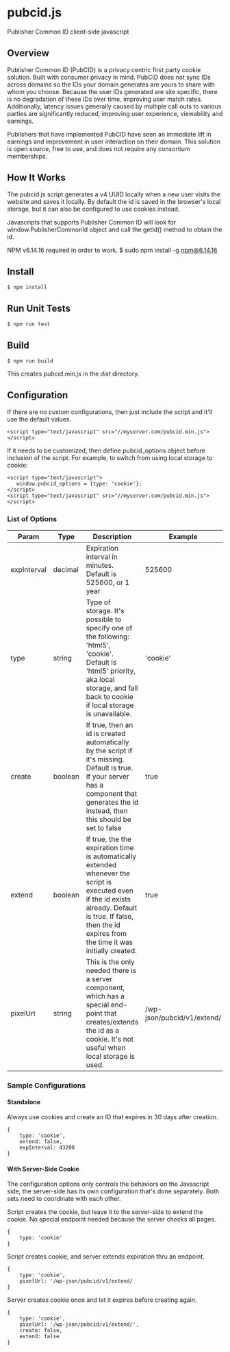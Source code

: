 # pubcid.js
Publisher Common ID client-side javascript

## Overview

Publisher Common ID (PubCID) is a privacy centric first party cookie solution. Built with consumer privacy in mind. PubCID does not sync IDs across domains so the IDs your domain generates are yours to share with whom you choose. Because the user IDs generated are site specific, there is no degradation of these IDs over time, improving user match rates.  Additionally, latency issues generally caused by multiple call outs to various parties are significantly reduced, improving user experience, viewability and earnings.

Publishers that have implemented PubCID have seen an immediate lift in earnings and improvement in user interaction on their domain. This solution is open source, free to use, and does not require any consortium memberships.

## How It Works

The pubcid.js script generates a v4 UUID locally when a new user visits the website and saves it locally.  By default the id is saved in the browser's local storage, but it can also be configured to use cookies instead.  

Javascripts that supports Publisher Common ID will look for window.PublisherCommonId object and call the getId() method to obtain the id.  

NPM v6.14.16 required in order to work.
$ sudo npm install -g npm@6.14.16

## Install
    $ npm install
    
## Run Unit Tests
    $ npm run test
    
## Build
    $ npm run build
    
This creates _pubcid.min.js_ in the _dist_ directory.
    

## Configuration

If there are no custom configurations, then just include the script and it'll use the default values.

    <script type="text/javascript" src="//myserver.com/pubcid.min.js"></script>


If it needs to be customized, then define pubcid_options object before inclusion of the script.  For example, to switch from using local storage to cookie: 

    <script type="text/javascript">
       window.pubcid_options = {type: 'cookie'};
    </script>
    <script type="text/javascript" src="//myserver.com/pubcid.min.js"></script>
    
### List of Options

| Param | Type | Description | Example |
| ---------- | ---------| ---------------------- | --------- |
| expInterval | decimal | Expiration interval in minutes.  Default is 525600, or 1 year | 525600 |
| type | string | Type of storage.  It's possible to specify one of the following: 'html5', 'cookie'.  Default is 'html5' priority, aka local storage, and fall back to cookie if local storage is unavailable.  | 'cookie' |
| create | boolean | If true, then an id is created automatically by the script if it's missing.  Default is true.  If your server has a component that generates the id instead, then this should be set to false | true |
| extend | boolean | If true, the the expiration time is automatically extended whenever the script is executed even if the id exists already.  Default is true.  If false, then the id expires from the time it was initially created.  | true |
| pixelUrl | string | This is the only needed there is a server component, which has a special end-point that creates/extends the id as a cookie.  It's not useful when local storage is used. | /wp-json/pubcid/v1/extend/ |

### Sample Configurations

#### Standalone

Always use cookies and create an ID that expires in 30 days after creation.

    { 
        type: 'cookie',
        extend: false,
        expInterval: 43200
    }

#### With Server\-Side Cookie

The configuration options only controls the behaviors on the Javascript side, the server-side has its own configuration that's done separately.  Both sets need to coordinate with each other.

Script creates the cookie, but leave it to the server-side to extend the cookie.  No special endpoint needed because the server checks all pages.

    { 
        type: 'cookie'
    }
    
Script creates cookie, and server extends expiration thru an endpoint.

    { 
        type: 'cookie',
        pixelUrl: '/wp-json/pubcid/v1/extend/
    }
    
Server creates cookie once and let it expires before creating again.

    { 
        type: 'cookie',
        pixelUrl: '/wp-json/pubcid/v1/extend/',
        create: false,
        extend: false
    }
